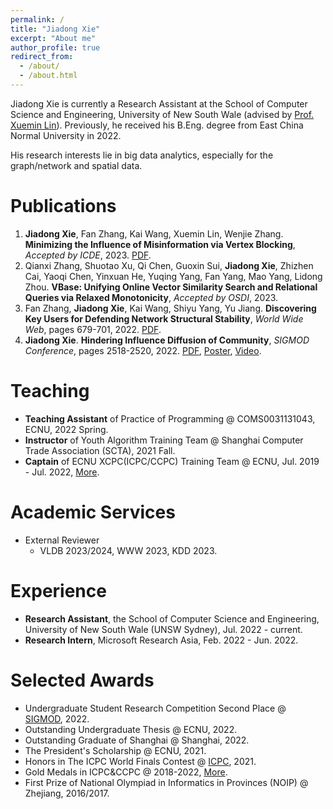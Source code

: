 ```yaml
---
permalink: /
title: "Jiadong Xie"
excerpt: "About me"
author_profile: true
redirect_from: 
  - /about/
  - /about.html
---
```


Jiadong Xie is currently a Research Assistant at the School of Computer Science and Engineering, University of New South Wale (advised by [Prof. Xuemin Lin](http://www.cse.unsw.edu.au/~lxue/)). Previously, he received his B.Eng. degree from East China Normal University in 2022.

His research interests lie in big data analytics, especially for the graph/network and spatial data.


Publications
======
1. **Jiadong Xie**, Fan Zhang, Kai Wang, Xuemin Lin, Wenjie Zhang. **Minimizing the Influence of Misinformation via Vertex Blocking**, *Accepted by ICDE*, 2023. [PDF](https://arxiv.org/abs/2302.13529).
2. Qianxi Zhang, Shuotao Xu, Qi Chen, Guoxin Sui, **Jiadong Xie**, Zhizhen Cai, Yaoqi Chen, Yinxuan He, Yuqing Yang, Fan Yang, Mao Yang, Lidong Zhou. **VBase: Unifying Online Vector Similarity Search and Relational Queries via Relaxed Monotonicity**, *Accepted by OSDI*, 2023.
3. Fan Zhang, **Jiadong Xie**, Kai Wang, Shiyu Yang, Yu Jiang. **Discovering Key Users for Defending Network Structural Stability**, *World Wide Web*, pages 679-701, 2022. [PDF](https://link.springer.com/article/10.1007/s11280-021-00905-3).
4. **Jiadong Xie**. **Hindering Influence Diffusion of Community**, *SIGMOD Conference*, pages 2518-2520, 2022. [PDF](https://dl.acm.org/doi/abs/10.1145/3514221.3520250), [Poster](/files/attachments/Jiadong_Xie_Poster.pdf), [Video](/files/attachments/Jiadong_Xie_pre_video.mp4).


Teaching
======

- **Teaching Assistant** of Practice of Programming @ COMS0031131043, ECNU, 2022 Spring.
- **Instructor** of Youth Algorithm Training Team @ Shanghai Computer Trade Association (SCTA), 2021 Fall.
- **Captain** of ECNU XCPC(ICPC/CCPC) Training Team @ ECNU, Jul. 2019 - Jul. 2022, [More](/competition/).


Academic Services
======
- External Reviewer
  - VLDB 2023/2024, WWW 2023, KDD 2023.


Experience
======
- **Research Assistant**, the School of Computer Science and Engineering, University of New South Wale (UNSW Sydney), Jul. 2022 - current.
- **Research Intern**, Microsoft Research Asia, Feb. 2022 - Jun. 2022.

Selected Awards
======
- Undergraduate Student Research Competition Second Place @ [SIGMOD](/files/awards/Sigmod2022-certificate.pdf), 2022.
- Outstanding Undergraduate Thesis @ ECNU, 2022.
- Outstanding Graduate of Shanghai @ Shanghai, 2022.
- The President's Scholarship @ ECNU, 2021.
- Honors in The ICPC World Finals Contest @ [ICPC](/files/awards/2020-Invitational-PLACE.pdf), 2021.
- Gold Medals in ICPC&CCPC @ 2018-2022, [More](/competition/).
- First Prize of National Olympiad in Informatics in Provinces (NOIP) @ Zhejiang, 2016/2017.